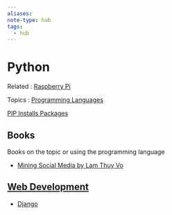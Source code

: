 ```yaml
---
aliases: 
note-type: hub
tags:
  - hub
---
```


# Python

Related : [Raspberry Pi](4-hub-notes-🚉/Raspberry%20Pi.md)

Topics : [Programming Languages](Programming%20Languages.md)

[PIP Installs Packages](3-permanent-notes-🧲/PIP.md)

## Books

Books on the topic or using the programming language

- [Mining Social Media by Lam Thuy Vo](../Readwise/Books/Mining%20Social%20Media.md)

## [Web Development](4-hub-notes-🚉/Web%20Development.md)

- [Django](Django.md)
